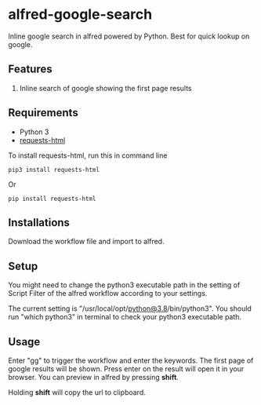 # alfred-google-search

Inline google search in alfred powered by Python.
Best for quick lookup on google.

## Features

1. Inline search of google showing the first page results

## Requirements

- Python 3
- [requests-html](https://github.com/psf/requests-html.git)

To install requests-html, run this in command line

```
pip3 install requests-html
```

Or

```
pip install requests-html
```

## Installations

Download the workflow file and import to alfred.

## Setup

You might need to change the python3 executable path in the setting of Script
Filter of the alfred workflow according to your settings.

The current setting is "/usr/local/opt/python@3.8/bin/python3". You should run
"which python3" in terminal to check your python3 executable path.

## Usage

Enter "gg" to trigger the workflow and enter the keywords. The first page of
google results will be shown. Press enter on the result will open it in
your browser. You can preview in alfred by pressing **shift**.

Holding **shift** will copy the url to clipboard.
